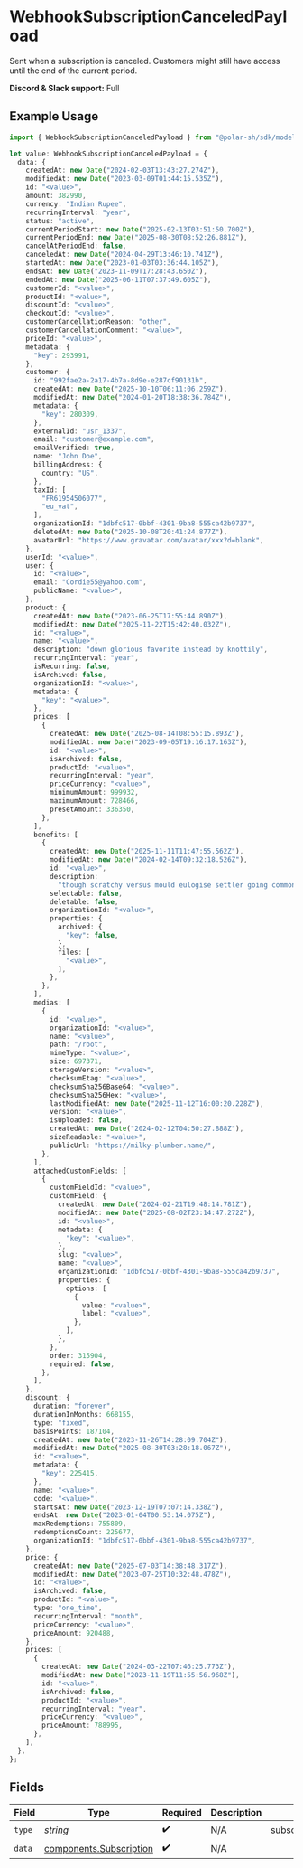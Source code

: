 # WebhookSubscriptionCanceledPayload

Sent when a subscription is canceled.
Customers might still have access until the end of the current period.

**Discord & Slack support:** Full

## Example Usage

```typescript
import { WebhookSubscriptionCanceledPayload } from "@polar-sh/sdk/models/components/webhooksubscriptioncanceledpayload.js";

let value: WebhookSubscriptionCanceledPayload = {
  data: {
    createdAt: new Date("2024-02-03T13:43:27.274Z"),
    modifiedAt: new Date("2023-03-09T01:44:15.535Z"),
    id: "<value>",
    amount: 382990,
    currency: "Indian Rupee",
    recurringInterval: "year",
    status: "active",
    currentPeriodStart: new Date("2025-02-13T03:51:50.700Z"),
    currentPeriodEnd: new Date("2025-08-30T08:52:26.881Z"),
    cancelAtPeriodEnd: false,
    canceledAt: new Date("2024-04-29T13:46:10.741Z"),
    startedAt: new Date("2023-01-03T03:36:44.105Z"),
    endsAt: new Date("2023-11-09T17:28:43.650Z"),
    endedAt: new Date("2025-06-11T07:37:49.605Z"),
    customerId: "<value>",
    productId: "<value>",
    discountId: "<value>",
    checkoutId: "<value>",
    customerCancellationReason: "other",
    customerCancellationComment: "<value>",
    priceId: "<value>",
    metadata: {
      "key": 293991,
    },
    customer: {
      id: "992fae2a-2a17-4b7a-8d9e-e287cf90131b",
      createdAt: new Date("2025-10-10T06:11:06.259Z"),
      modifiedAt: new Date("2024-01-20T18:38:36.784Z"),
      metadata: {
        "key": 280309,
      },
      externalId: "usr_1337",
      email: "customer@example.com",
      emailVerified: true,
      name: "John Doe",
      billingAddress: {
        country: "US",
      },
      taxId: [
        "FR61954506077",
        "eu_vat",
      ],
      organizationId: "1dbfc517-0bbf-4301-9ba8-555ca42b9737",
      deletedAt: new Date("2025-10-08T20:41:24.877Z"),
      avatarUrl: "https://www.gravatar.com/avatar/xxx?d=blank",
    },
    userId: "<value>",
    user: {
      id: "<value>",
      email: "Cordie55@yahoo.com",
      publicName: "<value>",
    },
    product: {
      createdAt: new Date("2023-06-25T17:55:44.890Z"),
      modifiedAt: new Date("2025-11-22T15:42:40.032Z"),
      id: "<value>",
      name: "<value>",
      description: "down glorious favorite instead by knottily",
      recurringInterval: "year",
      isRecurring: false,
      isArchived: false,
      organizationId: "<value>",
      metadata: {
        "key": "<value>",
      },
      prices: [
        {
          createdAt: new Date("2025-08-14T08:55:15.893Z"),
          modifiedAt: new Date("2023-09-05T19:16:17.163Z"),
          id: "<value>",
          isArchived: false,
          productId: "<value>",
          recurringInterval: "year",
          priceCurrency: "<value>",
          minimumAmount: 999932,
          maximumAmount: 728466,
          presetAmount: 336350,
        },
      ],
      benefits: [
        {
          createdAt: new Date("2025-11-11T11:47:55.562Z"),
          modifiedAt: new Date("2024-02-14T09:32:18.526Z"),
          id: "<value>",
          description:
            "though scratchy versus mould eulogise settler going commonly",
          selectable: false,
          deletable: false,
          organizationId: "<value>",
          properties: {
            archived: {
              "key": false,
            },
            files: [
              "<value>",
            ],
          },
        },
      ],
      medias: [
        {
          id: "<value>",
          organizationId: "<value>",
          name: "<value>",
          path: "/root",
          mimeType: "<value>",
          size: 697371,
          storageVersion: "<value>",
          checksumEtag: "<value>",
          checksumSha256Base64: "<value>",
          checksumSha256Hex: "<value>",
          lastModifiedAt: new Date("2025-11-12T16:00:20.228Z"),
          version: "<value>",
          isUploaded: false,
          createdAt: new Date("2024-02-12T04:50:27.888Z"),
          sizeReadable: "<value>",
          publicUrl: "https://milky-plumber.name/",
        },
      ],
      attachedCustomFields: [
        {
          customFieldId: "<value>",
          customField: {
            createdAt: new Date("2024-02-21T19:48:14.781Z"),
            modifiedAt: new Date("2025-08-02T23:14:47.272Z"),
            id: "<value>",
            metadata: {
              "key": "<value>",
            },
            slug: "<value>",
            name: "<value>",
            organizationId: "1dbfc517-0bbf-4301-9ba8-555ca42b9737",
            properties: {
              options: [
                {
                  value: "<value>",
                  label: "<value>",
                },
              ],
            },
          },
          order: 315904,
          required: false,
        },
      ],
    },
    discount: {
      duration: "forever",
      durationInMonths: 668155,
      type: "fixed",
      basisPoints: 187104,
      createdAt: new Date("2023-11-26T14:28:09.704Z"),
      modifiedAt: new Date("2025-08-30T03:28:18.067Z"),
      id: "<value>",
      metadata: {
        "key": 225415,
      },
      name: "<value>",
      code: "<value>",
      startsAt: new Date("2023-12-19T07:07:14.338Z"),
      endsAt: new Date("2023-01-04T00:53:14.075Z"),
      maxRedemptions: 755809,
      redemptionsCount: 225677,
      organizationId: "1dbfc517-0bbf-4301-9ba8-555ca42b9737",
    },
    price: {
      createdAt: new Date("2025-07-03T14:38:48.317Z"),
      modifiedAt: new Date("2023-07-25T10:32:48.478Z"),
      id: "<value>",
      isArchived: false,
      productId: "<value>",
      type: "one_time",
      recurringInterval: "month",
      priceCurrency: "<value>",
      priceAmount: 920488,
    },
    prices: [
      {
        createdAt: new Date("2024-03-22T07:46:25.773Z"),
        modifiedAt: new Date("2023-11-19T11:55:56.968Z"),
        id: "<value>",
        isArchived: false,
        productId: "<value>",
        recurringInterval: "year",
        priceCurrency: "<value>",
        priceAmount: 788995,
      },
    ],
  },
};
```

## Fields

| Field                                                              | Type                                                               | Required                                                           | Description                                                        | Example                                                            |
| ------------------------------------------------------------------ | ------------------------------------------------------------------ | ------------------------------------------------------------------ | ------------------------------------------------------------------ | ------------------------------------------------------------------ |
| `type`                                                             | *string*                                                           | :heavy_check_mark:                                                 | N/A                                                                | subscription.canceled                                              |
| `data`                                                             | [components.Subscription](../../models/components/subscription.md) | :heavy_check_mark:                                                 | N/A                                                                |                                                                    |